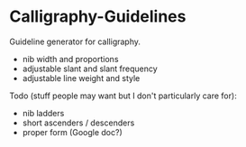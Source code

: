 # Calligraphy-Guidelines

Guideline generator for calligraphy.

- nib width and proportions
- adjustable slant and slant frequency
- adjustable line weight and style


Todo (stuff people may want but I don't particularly care for):

- nib ladders
- short ascenders / descenders
- proper form (Google doc?)
